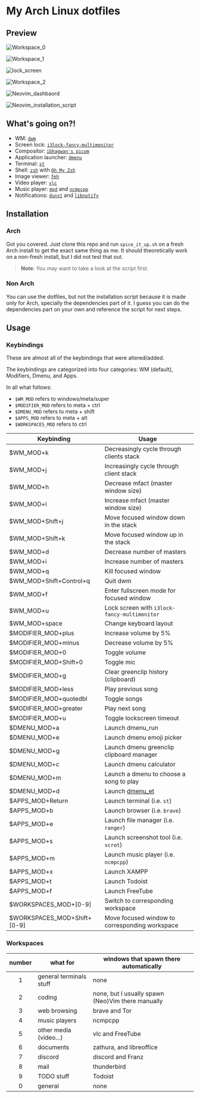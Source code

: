 # My Arch Linux dotfiles

## Preview

![Workspace_0](./images/workspace_0.png)

![Workspace_1](./images/workspace_1.png)

![lock_screen](./images/lock_screen.png)

![Workspace_2](./images/workspace_2.png)

![Neovim_dashbaord](./images/nvim_dashboard.png)

![Neovim_installation_script](./images/nvim_installation_script.png)

## What's going on?!

- WM: [`dwm`](https://dwm.suckless.org)
- Screen lock: [`i3lock-fancy-multimonitor`](https://github.com/PlankCipher/i3lock-fancy-multimonitor)
- Compositor: [`ibhagwan's picom`](https://github.com/ibhagwan/picom)
- Application launcher: [`dmenu`](https://tools.suckless.org/dmenu)
- Terminal: [`st`](https://st.suckless.org)
- Shell: [`zsh`](https://www.zsh.org/) with [`Oh My Zsh`](https://ohmyz.sh/)
- Image viewer: [`feh`](https://wiki.archlinux.org/index.php/Feh)
- Video player: [`vlc`](https://wiki.archlinux.org/index.php/VLC_media_player)
- Music player: [`mpd`](https://wiki.archlinux.org/index.php/Music_Player_Daemon) and [`ncmpcpp`](https://wiki.archlinux.org/index.php/Ncmpcpp)
- Notifications: [`dunst`](https://wiki.archlinux.org/index.php/Dunst) and [`libnotify`](https://wiki.archlinux.org/index.php/Desktop_notifications#Libnotify)

## Installation

### Arch

Got you covered. Just clone this repo and run `spice_it_up.sh` on a fresh Arch install to get the exact same thing as me. It should theoretically work on a non-fresh install, but I did not test that out.

> **Note**: You may want to take a look at the script first.

### Non Arch

You can use the dotfiles, but not the installation script because it is made only for Arch, specially the dependencies part of it. I guess you can do the dependencies part on your own and reference the script for next steps.

## Usage

### Keybindings

These are almost all of the keybindings that were altered/added.

The keybindings are categorized into four categories: WM (default), Modifiers, Dmenu, and Apps.

In all what follows:

- `$WM_MOD` refers to windows/meta/super
- `$MODIFIER_MOD` refers to meta + ctrl
- `$DMENU_MOD` refers to meta + shift
- `$APPS_MOD` refers to meta + alt
- `$WORKSPACES_MOD` refers to ctrl

| Keybinding                  | Usage                                                |
| --------------------------- | ---------------------------------------------------- |
| $WM_MOD+k                   | Decreasingly cycle through clients stack             |
| $WM_MOD+j                   | Increasingly cycle through client stack              |
| $WM_MOD+h                   | Decrease mfact (master window size)                  |
| $WM_MOD+l                   | Increase mfact (master window size)                  |
| $WM_MOD+Shift+j             | Move focused window down in the stack                |
| $WM_MOD+Shift+k             | Move focused window up in the stack                  |
| $WM_MOD+d                   | Decrease number of masters                           |
| $WM_MOD+i                   | Increase number of masters                           |
| $WM_MOD+q                   | Kill focused window                                  |
| $WM_MOD+Shift+Control+q     | Quit dwm                                             |
| $WM_MOD+f                   | Enter fullscreen mode for focused window             |
| $WM_MOD+u                   | Lock screen with `i3lock-fancy-multimonitor`         |
| $WM_MOD+space               | Change keyboard layout                               |
| $MODIFIER_MOD+plus          | Increase volume by 5%                                |
| $MODIFIER_MOD+minus         | Decrease volume by 5%                                |
| $MODIFIER_MOD+0             | Toggle volume                                        |
| $MODIFIER_MOD+Shift+0       | Toggle mic                                           |
| $MODIFIER_MOD+g             | Clear greenclip history (clipboard)                  |
| $MODIFIER_MOD+less          | Play previous song                                   |
| $MODIFIER_MOD+quotedbl      | Toggle songs                                         |
| $MODIFIER_MOD+greater       | Play next song                                       |
| $MODIFIER_MOD+u             | Toggle lockscreen timeout                            |
| $DMENU_MOD+a                | Launch dmenu_run                                     |
| $DMENU_MOD+e                | Launch dmenu emoji picker                            |
| $DMENU_MOD+g                | Launch dmenu greenclip clipboard manager             |
| $DMENU_MOD+c                | Launch dmenu calculator                              |
| $DMENU_MOD+m                | Launch a dmenu to choose a song to play              |
| $DMENU_MOD+d                | Launch [dmenu_et](https://github.com/PlankCipher/et) |
| $APPS_MOD+Return            | Launch terminal (i.e. `st`)                          |
| $APPS_MOD+b                 | Launch browser (i.e. `brave`)                        |
| $APPS_MOD+e                 | Launch file manager (i.e. `ranger`)                  |
| $APPS_MOD+s                 | Launch screenshot tool (i.e. `scrot`)                |
| $APPS_MOD+m                 | Launch music player (i.e. `ncmpcpp`)                 |
| $APPS_MOD+x                 | Launch XAMPP                                         |
| $APPS_MOD+t                 | Launch Todoist                                       |
| $APPS_MOD+f                 | Launch FreeTube                                      |
| $WORKSPACES_MOD+[0-9]       | Switch to corresponding workspace                    |
| $WORKSPACES_MOD+Shift+[0-9] | Move focused window to corresponding workspace       |

### Workspaces

| number | what for                | windows that spawn there automatically            |
| :----: | ----------------------- | ------------------------------------------------- |
|   1    | general terminals stuff | none                                              |
|   2    | coding                  | none, but I usually spawn (Neo)Vim there manually |
|   3    | web browsing            | brave and Tor                                     |
|   4    | music players           | ncmpcpp                                           |
|   5    | other media (video...)  | vlc and FreeTube                                  |
|   6    | documents               | zathura, and libreoffice                          |
|   7    | discord                 | discord and Franz                                 |
|   8    | mail                    | thunderbird                                       |
|   9    | TODO stuff              | Todoist                                           |
|   0    | general                 | none                                              |
